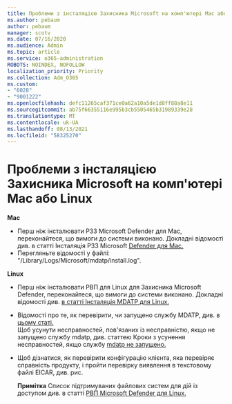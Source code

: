 ```yaml
---
title: Проблеми з інсталяцією Захисника Microsoft на комп'ютері Mac або Linux
ms.author: pebaum
author: pebaum
manager: scotv
ms.date: 07/16/2020
ms.audience: Admin
ms.topic: article
ms.service: o365-administration
ROBOTS: NOINDEX, NOFOLLOW
localization_priority: Priority
ms.collection: Adm_O365
ms.custom:
- "6028"
- "9001222"
ms.openlocfilehash: defc11265caf371ce0a62a10a5de1d8ff88a8e11
ms.sourcegitcommit: ab75f66355116e995b3cb5505465b31989339e28
ms.translationtype: MT
ms.contentlocale: uk-UA
ms.lasthandoff: 08/13/2021
ms.locfileid: "58325270"
---
```

# <a name="issues-installing-microsoft-defender-on-mac-or-linux"></a>Проблеми з інсталяцією Захисника Microsoft на комп'ютері Mac або Linux

**Mac**

- Перш ніж інсталювати РЗЗ Microsoft Defender для Mac, переконайтеся, що вимоги до системи виконано. Докладні відомості див. в статті Інсталяція РЗЗ Microsoft [Defender для Mac.](https://docs.microsoft.com/windows/security/threat-protection/microsoft-defender-atp/microsoft-defender-atp-mac#how-to-install-microsoft-defender-atp-for-mac)  
- Перегляньте відомості у файлі: "/Library/Logs/Microsoft/mdatp/install.log".

**Linux**

- Перш ніж інсталювати РВП для Linux для Захисника Microsoft Defender, переконайтеся, що вимоги до системи виконано. Докладні відомості див. [в статті Інсталяція MDATP для Linux.](https://docs.microsoft.com/windows/security/threat-protection/microsoft-defender-atp/microsoft-defender-atp-linux#system-requirements) 
- Відомості про те, як перевірити, чи запущено службу MDATP, див. в [цьому статі.](https://docs.microsoft.com/windows/security/threat-protection/microsoft-defender-atp/linux-support-install#installation-failed)  
    Щоб усунути несправностей, пов'язаних із несправністю, якщо не запущено службу mdatp, див. статтею Кроки з усунення несправностей, якщо службу [mdatp не запущено.](https://docs.microsoft.com/windows/security/threat-protection/microsoft-defender-atp/linux-support-install#steps-to-troubleshoot-if-mdatp-service-isnt-running)
- Щоб дізнатися, як перевірити конфігурацію клієнта, яка перевіряє справність продукту, і пройти [](https://docs.microsoft.com/windows/security/threat-protection/microsoft-defender-atp/linux-install-manually#client-configuration)перевірку виявлення в текстовому файлі EICAR, див. рис.  

    **Примітка** Список підтримуваних файлових систем для дій із доступом див. в статті [РВП Microsoft Defender для Linux.](https://docs.microsoft.com/windows/security/threat-protection/microsoft-defender-atp/microsoft-defender-atp-linux#system-requirements)